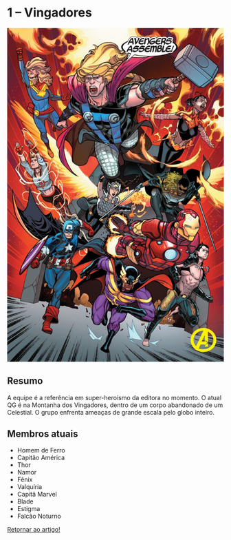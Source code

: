 # 1 – Vingadores

![Vingadores](/images/Vingadores-666x1024.jpg)

## Resumo

A equipe é a referência em super-heroísmo da editora no momento. O atual QG é na Montanha dos Vingadores, dentro de um corpo abandonado de um Celestial. O grupo enfrenta ameaças de grande escala pelo globo inteiro.

## Membros atuais
- Homem de Ferro
- Capitão América
- Thor
- Namor
- Fênix
- Valquíria
- Capitã Marvel
- Blade
- Estigma
- Falcão Noturno

[Retornar ao artigo!](/README.md)